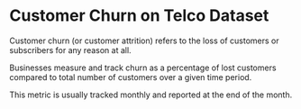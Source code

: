 # Customer Churn on Telco Dataset


Customer churn (or customer attrition) refers to the loss of customers or subscribers for any reason at all. 

Businesses measure and track churn as a percentage of lost customers compared to total number of customers over a given time period. 

This metric is usually tracked monthly and reported at the end of the month.